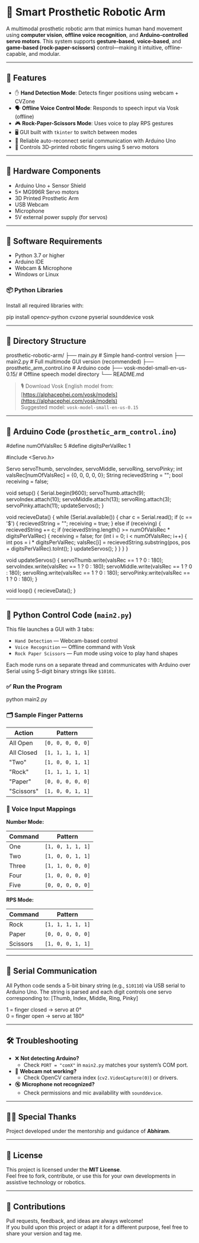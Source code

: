 # 🦾 Smart Prosthetic Robotic Arm

A multimodal prosthetic robotic arm that mimics human hand movement using **computer vision**, **offline voice recognition**, and **Arduino-controlled servo motors**. This system supports **gesture-based**, **voice-based**, and **game-based (rock-paper-scissors)** control—making it intuitive, offline-capable, and modular.



---

## 🚀 Features

- ✋ **Hand Detection Mode**: Detects finger positions using webcam + CVZone
- 🗣️ **Offline Voice Control Mode**: Responds to speech input via Vosk (offline)
- 🎮 **Rock-Paper-Scissors Mode**: Uses voice to play RPS gestures
- 🖥️ GUI built with `tkinter` to switch between modes
- 🔌 Reliable auto-reconnect serial communication with Arduino Uno
- 🦿 Controls 3D-printed robotic fingers using 5 servo motors

---

## 🧰 Hardware Components

- Arduino Uno + Sensor Shield  
- 5× MG996R Servo motors  
- 3D Printed Prosthetic Arm  
- USB Webcam  
- Microphone  
- 5V external power supply (for servos)

---

## 🧪 Software Requirements

- Python 3.7 or higher  
- Arduino IDE  
- Webcam & Microphone  
- Windows or Linux  

### 📦 Python Libraries

Install all required libraries with:

pip install opencv-python cvzone pyserial sounddevice vosk


---

## 📁 Directory Structure

prosthetic-robotic-arm/
├── main.py # Simple hand-control version
├── main2.py # Full multimode GUI version (recommended)
├── prosthetic_arm_control.ino # Arduino code
├── vosk-model-small-en-us-0.15/ # Offline speech model directory
└── README.md


> 🎙 Download Vosk English model from: [https://alphacephei.com/vosk/models](https://alphacephei.com/vosk/models)  
> Suggested model: `vosk-model-small-en-us-0.15`

---

## 🔧 Arduino Code (`prosthetic_arm_control.ino`)

#define numOfValsRec 5
#define digitsPerValRec 1

#include <Servo.h>

Servo servoThumb, servoIndex, servoMiddle, servoRing, servoPinky;
int valsRec[numOfValsRec] = {0, 0, 0, 0, 0};
String recievedString = "";
bool receiving = false;

void setup() {
Serial.begin(9600);
servoThumb.attach(9);
servoIndex.attach(10);
servoMiddle.attach(13);
servoRing.attach(3);
servoPinky.attach(11);
updateServos();
}

void recieveData() {
while (Serial.available()) {
char c = Serial.read();
if (c == '$') {
recievedString = "";
receiving = true;
} else if (receiving) {
recievedString += c;
if (recievedString.length() >= numOfValsRec * digitsPerValRec) {
receiving = false;
for (int i = 0; i < numOfValsRec; i++) {
int pos = i * digitsPerValRec;
valsRec[i] = recievedString.substring(pos, pos + digitsPerValRec).toInt();
}
updateServos();
}
}
}
}

void updateServos() {
servoThumb.write(valsRec == 1 ? 0 : 180);
servoIndex.write(valsRec == 1 ? 0 : 180);
servoMiddle.write(valsRec == 1 ? 0 : 180);
servoRing.write(valsRec == 1 ? 0 : 180);
servoPinky.write(valsRec == 1 ? 0 : 180);
}

void loop() {
recieveData();
}


---

## 🐍 Python Control Code (`main2.py`)

This file launches a GUI with 3 tabs:

- `Hand Detection` — Webcam-based control  
- `Voice Recognition` — Offline command with Vosk  
- `Rock Paper Scissors` — Fun mode using voice to play hand shapes  

Each mode runs on a separate thread and communicates with Arduino over Serial using 5-digit binary strings like `$10101`.

### ✅ Run the Program

python main2.py

### 🗂️ Sample Finger Patterns

| Action     | Pattern            |
|------------|--------------------|
| All Open   | `[0, 0, 0, 0, 0]`  |
| All Closed | `[1, 1, 1, 1, 1]`  |
| "Two"      | `[1, 0, 0, 1, 1]`  |
| "Rock"     | `[1, 1, 1, 1, 1]`  |
| "Paper"    | `[0, 0, 0, 0, 0]`  |
| "Scissors" | `[1, 0, 0, 1, 1]`  |

### 🎤 Voice Input Mappings

**Number Mode:**

| Command | Pattern             |
|---------|---------------------|
| One     | `[1, 0, 1, 1, 1]`   |
| Two     | `[1, 0, 0, 1, 1]`   |
| Three   | `[1, 1, 0, 0, 0]`   |
| Four    | `[1, 0, 0, 0, 0]`   |
| Five    | `[0, 0, 0, 0, 0]`   |

**RPS Mode:**

| Command     | Pattern             |
|-------------|---------------------|
| Rock        | `[1, 1, 1, 1, 1]`   |
| Paper       | `[0, 0, 0, 0, 0]`   |
| Scissors    | `[1, 0, 0, 1, 1]`   |

---

## 🔌 Serial Communication

All Python code sends a 5-bit binary string (e.g., `$10110`) via USB serial to Arduino Uno. The string is parsed and each digit controls one servo corresponding to:
[Thumb, Index, Middle, Ring, Pinky]


1 = finger closed → servo at 0°  
0 = finger open → servo at 180°

---

## 🛠️ Troubleshooting

- ❌ **Not detecting Arduino?**
  - Check `PORT = "comX"` in `main2.py` matches your system’s COM port.
- 🎥 **Webcam not working?**
  - Check OpenCV camera index (`cv2.VideoCapture(0)`) or drivers.
- 🔇 **Microphone not recognized?**
  - Check permissions and mic availability with `sounddevice`.

---

## 👨‍🏫 Special Thanks

Project developed under the mentorship and guidance of **Abhiram**.

---

## 📝 License

This project is licensed under the **MIT License**.  
Feel free to fork, contribute, or use this for your own developments in assistive technology or robotics.

---

## 🤝 Contributions

Pull requests, feedback, and ideas are always welcome!  
If you build upon this project or adapt it for a different purpose, feel free to share your version and tag me.



